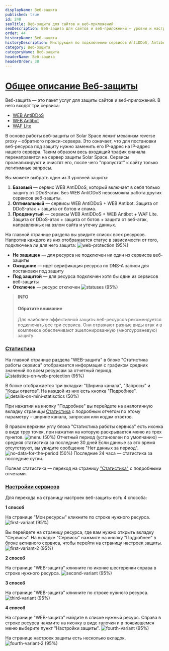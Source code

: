 ```yaml
---
displayName: Веб-защита
published: true
id: 240
seoTitle: Веб-защита для сайтов и веб-приложений
seoDescription: Веб-защита для сайтов и веб-приложений — уровни и настройки. Подробная информация о статусах защиты и настройках сервисов WEB AntiDDoS, WEB Antibot и WAF Lite для эффективной защиты от DDoS-атак, ботов и веб-атак
order: 44
historyName: Веб-защита
historyDescription: Инструкция по подключению сервисов AntiDDoS, Antibot и WAF Lite
category: Веб-защита
categoryName: Веб-защита
headerName: Веб-защита
headerOrder: 30
---
```


# [Общее описание Веб-защиты](web-protection)

Веб-защита — это пакет услуг для защиты сайтов и веб-приложений. В него входят три сервиса:  
- [WEB AntiDDoS]([217])
- [WEB Antibot]([216])
- [WAF Lite]([234])  

В основе работы веб-защиты от Solar Space лежит механизм reverse proxy – обратного прокси-сервера. Это означает, что для постановки веб-ресурса под защиту нужно заменить его IP-адрес на IP-адрес нашего сервера. Таким образом весь входящий трафик сначала перенаправится на сервер защиты Solar Space. Сервисы проанализируют и очистят его, после чего "пропустят" к сайту только легитимные запросы.

Вы можете выбрать один из 3 уровней защиты:  
 1. **Базовый** — сервис WEB AntiDDoS, который включает в себя только защиту от DDoS-атак. Без WEB AntiDDoS невозможна работа других сервисов веб-защиты.
 2. **Оптимальный** — сервисы WEB AntiDDoS + WEB Antibot. Защита от DDoS-атак + защита от ботов и спама.
 3. **Продвинутый** — сервисы WEB AntiDDoS + WEB Antibot + WAF Lite. Защита от DDoS-атак + защита от ботов + защита от веб-атак, направленных на взлом сайта и утечку данных.

На главной странице раздела вы увидите список всех ресурсов. Напротив каждого из них отображается статус в зависимости от того, подключена ли для него защита:
![web-protection (95%)](https://img.solarspace.pro/docs/field-wp.jpg "веб-защита")

- **Не защищен** — для ресурса не подключен ни один из сервисов веб-защиты
- **Ожидание** — идет верификация ресурса по DNS-A записи для постановки под защиту
- **Под защитой** — для ресурса подключен хотя бы один из сервисов веб-защиты
- **Отключен** — ресурс отключен
![statuses (95%)](https://img.solarspace.pro/docs/statuses-wp.jpg "статусы")

> **INFO**
> #### Обратите внимание 
> Для наиболее эффективной защиты веб-ресурсов рекомендуется подключать все три сервиса. Они отражают разные виды атак и в комплексе обеспечивают эшелонированную (многоуровневую) защиту

### [Статистика](statistics-in-the-web-protection)

На главной странице раздела  "WEB-защита" в блоке "Статистика работы сервиса" отображается информация с графиком средних значений по всем ресурсам за отчетный период.
![statistics-on-web-protection (95%)](https://img.solarspace.pro/docs/statistics-on-web-protection.jpg "статистика на странице веб-защита")

В блоке отображается три вкладки: "Ширина канала", "Запросы" и "Коды ответов". На каждой из них есть кнопка "Подробнее".
![details-on-mini-statisctics (50%)](https://img.solarspace.pro/docs/deatils-in-mini-statistics-wp.jpg "вкладки статистика")

При нажатии на кнопку "Подробнее" вы перейдете на аналогичную вкладку страницы [Статистика]([235]) с подробным отчетом по этому параметру – ширине канала, запросам или кодам ответов.

В правом верхнем углу блока "Статистика работы сервиса" есть иконка в виде трех точек, при нажатии на которую раскрывается меню из трех пунктов.
![menu (50%)](https://img.solarspace.pro/docs/three-dots-in-mini-statistics-wp.jpg "меню")
Отчетный период (установлен по умолчанию) — средняя статистика за последние 30 дней
Если данные за это время отсутствуют, вы увидите сообщение "Нет данных за период".
![no-data-for-the-period (50%)](https://img.solarspace.pro/docs/no-data-for-the-period.jpg "нет данных за период")
Последние 24 часа — статистика за последние сутки.

Полная статистика — переход на страницу ["Статистика"]([235]) с подробными отчетами. </br>

### [Настройки сервисов](settings-in-the-web-protection)

Для перехода на страницу настроек веб-защиты есть 4 способа:

**1 способ**

На странице "Мои ресурсы" кликните по строке нужного ресурса.
![first-variant (95%)](https://img.solarspace.pro/docs/1-var.jpg "первый способ")

Вы перейдете на страницу ресурса, где вам нужно открыть вкладку "Сервисы". На вкладке "Сервисы" нажмите на кнопку "Подробнее" в блоке активного сервиса, чтобы перейти на страницу настроек защиты.
![first-variant-2 (95%)](https://img.solarspace.pro/docs/1.1-var.jpg "первый способ 2")

**2 способ**

На странице "WEB-защита" кликните по иконке шестеренки справа в строке нужного ресурса.
![second-variant (95%)](https://img.solarspace.pro/docs/2-var.jpg "второй способ")

**3 способ**

На странице "WEB-защита" кликните по строке нужного ресурса.
![third-variant (95%)](https://img.solarspace.pro/docs/3-var.jpg "третий споосб")

**4 способ**

На странице "WEB-защита" найдите в списке нужный ресурс. Справа в строке ресурса нажмите на иконку в виде галочки и в появившемся меню выберите пункт "Настройки защиты".
![fourth-variant (95%)](https://img.solarspace.pro/docs/4-var.jpg "четвертый вариант")

На странице настроек защиты есть несколько вкладок.
![fourth-variant-2 (95%)](https://img.solarspace.pro/docs/4.1-var.jpg "четвертый вариант 2")